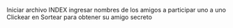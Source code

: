 Iniciar archivo INDEX
ingresar nombres de los amigos a participar uno a uno 
Clickear en Sortear para obtener su amigo secreto
